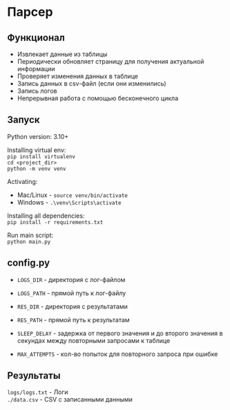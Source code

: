 # Парсер

## Функционал
- Извлекает данные из таблицы
- Периодически обновляет страницу для получения актуальной информации
- Проверяет изменения данных в таблице
- Запись данных в csv-файл (если они изменились)
- Запись логов
- Непрерывная работа с помощью бесконечного цикла

## Запуск

Python version: 3.10+

Installing virtual env: \
`pip install virtualenv` \
`cd <project_dir>` \
`python -m venv venv`


Activating: 
 - Mac/Linux - `source venv/bin/activate` 
 - Windows - `.\venv\Scripts\activate` 

Installing all dependencies: \
`pip install -r requirements.txt`

Run main script: \
`python main.py`

## config.py
- `LOGS_DIR` - директория с лог-файлом
- `LOGS_PATH` - прямой путь к лог-файлу
- `RES_DIR` - директория с результатами
- `RES_PATH` - прямой путь к результатам

- `SLEEP_DELAY` - задержка от первого значения и до второго значения в секундах между повторными запросами к таблице
- `MAX_ATTEMPTS` - кол-во попыток для повторного запроса при ошибке

## Результаты
`logs/logs.txt` - Логи \
`./data.csv` - CSV с записанными данными